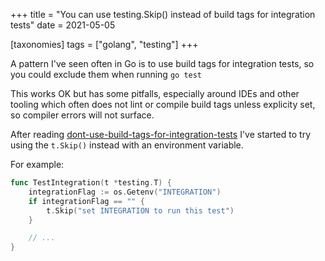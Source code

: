 +++
title = "You can use testing.Skip() instead of build tags for integration tests"
date = 2021-05-05

[taxonomies]
tags = ["golang", "testing"]
+++

A pattern I've seen often in Go is to use build tags for integration tests, so you could exclude them when running `go test` 

This works OK but has some pitfalls, especially around IDEs and other tooling which often does not lint or compile build tags unless explicity set, so compiler errors will not surface.

After reading [dont-use-build-tags-for-integration-tests](https://peter.bourgon.org/blog/2021/04/02/dont-use-build-tags-for-integration-tests.html) I've started to try using the `t.Skip()` instead with an environment variable.

For example: 

```go
func TestIntegration(t *testing.T) {
	integrationFlag := os.Getenv("INTEGRATION")
	if integrationFlag == "" {
		t.Skip("set INTEGRATION to run this test")
	}

	// ...
}
```

